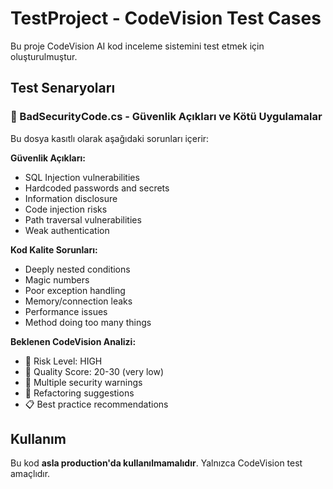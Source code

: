 # TestProject - CodeVision Test Cases

Bu proje CodeVision AI kod inceleme sistemini test etmek için oluşturulmuştur.

## Test Senaryoları

### 🔴 BadSecurityCode.cs - Güvenlik Açıkları ve Kötü Uygulamalar

Bu dosya kasıtlı olarak aşağıdaki sorunları içerir:

**Güvenlik Açıkları:**
- SQL Injection vulnerabilities
- Hardcoded passwords and secrets
- Information disclosure
- Code injection risks
- Path traversal vulnerabilities
- Weak authentication

**Kod Kalite Sorunları:**
- Deeply nested conditions
- Magic numbers
- Poor exception handling
- Memory/connection leaks
- Performance issues
- Method doing too many things

**Beklenen CodeVision Analizi:**
- 🔴 Risk Level: HIGH
- 🔢 Quality Score: 20-30 (very low)
- 🚨 Multiple security warnings
- 🔧 Refactoring suggestions
- 📋 Best practice recommendations

## Kullanım

Bu kod **asla production'da kullanılmamalıdır**. Yalnızca CodeVision test amaçlıdır.
